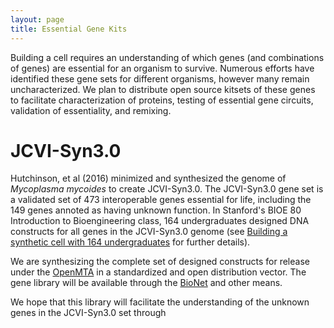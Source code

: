 ```yaml
---
layout: page
title: Essential Gene Kits
---
```


Building a cell requires an understanding of which genes (and combinations of genes) are essential for an organism to survive. Numerous efforts have identified these gene sets for different organisms, however many remain uncharacterized. We plan to distribute open source kitsets of these genes to facilitate characterization of proteins, testing of essential gene circuits, validation of essentiality, and remixing.

# JCVI-Syn3.0
Hutchinson, et al (2016) minimized and synthesized the genome of *Mycoplasma mycoides* to create JCVI-Syn3.0. The JCVI-Syn3.0 gene set is a validated set of 473 interoperable genes essential for life, including the 149 genes annoted as having unknown function. In Stanford's BIOE 80 Introduction to Bioengineering class, 164 undergraduates designed DNA constructs for all genes in the JCVI-Syn3.0 genome (see [Building a synthetic cell with 164 undergraduates](https://osf.io/yxwpa/) for further details).

We are synthesizing the complete set of designed constructs for release under the [OpenMTA](https://biobricks.org/openmta/) in a standardized and open distribution vector. The gene library will be available through the [BioNet](https://biobricks.org/bionet/) and other means.

We hope that this library will facilitate the understanding of the unknown genes in the JCVI-Syn3.0 set through 
